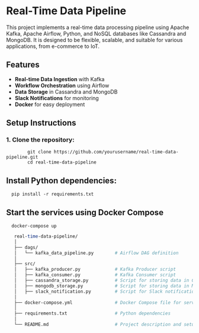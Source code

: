# Real-Time Data Pipeline

This project implements a real-time data processing pipeline using Apache Kafka, Apache Airflow, Python, and NoSQL databases like Cassandra and MongoDB. It is designed to be flexible, scalable, and suitable for various applications, from e-commerce to IoT.

## Features

- **Real-time Data Ingestion** with Kafka
- **Workflow Orchestration** using Airflow
- **Data Storage** in Cassandra and MongoDB
- **Slack Notifications** for monitoring
- **Docker** for easy deployment

## Setup Instructions

### 1. Clone the repository:
            git clone https://github.com/yourusername/real-time-data-pipeline.git
            cd real-time-data-pipeline

## Install Python dependencies:
      pip install -r requirements.txt

## Start the services using Docker Compose
      docker-compose up


```perl
   real-time-data-pipeline/
   │
   ├── dags/
   │   └── kafka_data_pipeline.py        # Airflow DAG definition
   │
   ├── src/
   │   ├── kafka_producer.py             # Kafka Producer script
   │   ├── kafka_consumer.py             # Kafka Consumer script
   │   ├── cassandra_storage.py          # Script for storing data in Cassandra
   │   ├── mongodb_storage.py            # Script for storing data in MongoDB
   │   ├── slack_notification.py         # Script for Slack notifications
   │
   ├── docker-compose.yml                # Docker Compose file for services setup
   │
   ├── requirements.txt                  # Python dependencies
   │
   └── README.md                         # Project description and setup instructions
